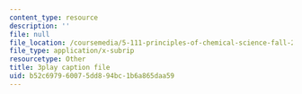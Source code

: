 ```yaml
---
content_type: resource
description: ''
file: null
file_location: /coursemedia/5-111-principles-of-chemical-science-fall-2008/b52c697960075dd894bc1b6a865daa59_-c-X8zk0ywo.vtt
file_type: application/x-subrip
resourcetype: Other
title: 3play caption file
uid: b52c6979-6007-5dd8-94bc-1b6a865daa59
---
```

